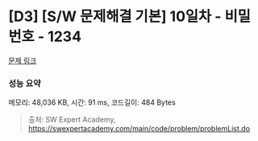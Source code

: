 # [D3] [S/W 문제해결 기본] 10일차 - 비밀번호 - 1234 

[문제 링크](https://swexpertacademy.com/main/code/problem/problemDetail.do?contestProbId=AV14_DEKAJcCFAYD) 

### 성능 요약

메모리: 48,036 KB, 시간: 91 ms, 코드길이: 484 Bytes



> 출처: SW Expert Academy, https://swexpertacademy.com/main/code/problem/problemList.do